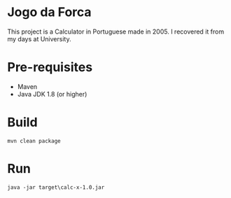 # Jogo da Forca

This project is a Calculator in Portuguese made in 2005. 
I recovered it from my days at University.

# Pre-requisites

* Maven
* Java JDK 1.8 (or higher)

# Build

    mvn clean package

# Run

    java -jar target\calc-x-1.0.jar